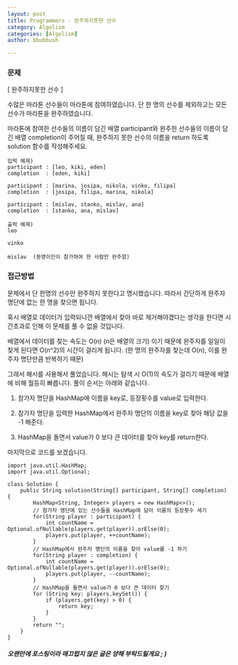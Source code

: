 ```yaml
---
layout: post
title: Programmers - 완주하지못한 선수
category: Algolism
categories: [Algolism]
author: bbubbush

---
```

### 문제
[ 완주하지못한 선수 ]

수많은 마라톤 선수들이 마라톤에 참여하였습니다. 단 한 명의 선수를 제외하고는 모든 선수가 마라톤을 완주하였습니다.

마라톤에 참여한 선수들의 이름이 담긴 배열 participant와 완주한 선수들의 이름이 담긴 배열 completion이 주어질 때, 완주하지 못한 선수의 이름을 return 하도록 solution 함수를 작성해주세요.


```
입력 예제)
participant : [leo, kiki, eden]
completion  : [eden, kiki]

participant : [marina, josipa, nikola, vinko, filipa]
completion  : [josipa, filipa, marina, nikola]

participant : [mislav, stanko, mislav, ana]
completion  : [stanko, ana, mislav]

출력 예제)
leo

vinko

mislav  (동명이인이 참가하여 한 사람만 완주함)

```
### 접근방법
문제에서 단 한명의 선수만 완주하지 못한다고 명시했습니다. 따라서 간단하게 완주자 명단에 없는 한 명을 찾으면 됩니다.

혹시 배열로 데이터가 입력되니깐 배열에서 찾아 바로 제거해야겠다는 생각을 한다면 시간초과로 인해 이 문제를 풀 수 없을 것입니다.

배열에서 데이터를 찾는 속도는 O(n) (n은 배열의 크기) 이기 때문에 완주자를 일일이 찾게 된다면 O(n^2)의 시간이 걸리게 됩니다. (한 명의 완주자를 찾는데 O(n), 이를 완주자 명단만큼 반복하기 때문)

그래서 해시를 사용해서 풀었습니다. 해시는 탐색 시 O(1)의 속도가 걸리기 때문에 배열에 비해 월등히 빠릅니다.
풀이 순서는 아래와 같습니다.

1. 참가자 명단을 HashMap에 이름을 key로, 등장횟수를 value로 입력한다.

2. 참가자 명단을 입력한 HashMap에서 완주자 명단의 이름을 key로 찾아 해당 값을 -1 해준다.

3. HashMap을 돌면서 value가 0 보다 큰 데이터를 찾아 key를 return한다.

마지막으로 코드를 보겠습니다.
```{.java}
import java.util.HashMap;
import java.util.Optional;

class Solution {
    public String solution(String[] participant, String[] completion) {
        HashMap<String, Integer> players = new HashMap<>();
        // 참가자 명단에 있는 선수들을 HashMap에 담아 이름의 등장횟수 세기
        for(String player : participant) {
            int countName = Optional.ofNullable(players.get(player)).orElse(0);
            players.put(player, ++countName);
        }
        // HashMap에서 완주자 명단의 이름을 찾아 value를 -1 하기
        for(String player : completion) {
            int countName = Optional.ofNullable(players.get(player)).orElse(0);
            players.put(player, --countName);
        }
        // HashMap을 돌면서 value가 0 보다 큰 데이터 찾기
        for (String key: players.keySet()) {
            if (players.get(key) > 0) {
                return key;
            }
        }
        return "";
    }
}
```
##### 오랜만에 포스팅이라 매끄럽지 않은 글은 양해 부탁드릴게요 ; )